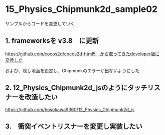 # 15_Physics_Chipmunk2d_sample02

サンプルからコードを変更していく

## 1. frameworksを v3.8　に更新
https://github.com/cocos2d/cocos2d-html5　から取ってきたdeveloper版に交換した

および、隠し地面を設定し、Chipmunkのエラーが出ないようにした


## 2. 12_Physics_Chipmunk2d_jsのようにタッチリスナーを改造したい
https://github.com/hosokawa9360/12_Physics_Chipmunk2d_js


## 3.　衝突イベントリスナーを変更し実装したい　
